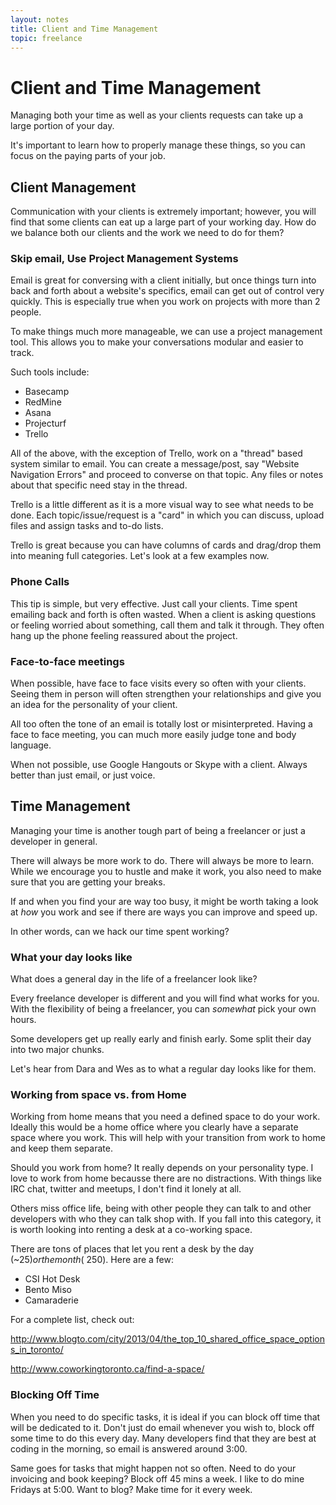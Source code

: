 ```yaml
---
layout: notes
title: Client and Time Management
topic: freelance
---
```


# Client and Time Management
Managing both your time as well as your clients requests can take up a large portion of your day. 

It's important to learn how to properly manage these things, so you can focus on the paying parts of your job.

## Client Management

Communication with your clients is extremely important; however, you will find that some clients can eat up a large part of your working day. How do we balance both our clients and the work we need to do for them?

### Skip email, Use Project Management Systems

Email is great for conversing with a client initially, but once things turn into back and forth about a website's specifics, email can get out of control very quickly. This is especially true when you work on projects with more than 2 people. 

To make things much more manageable, we can use a project management tool. This allows you to make your conversations modular and easier to track.

Such tools include:

* Basecamp
* RedMine
* Asana
* Projecturf
* Trello

All of the above, with the exception of Trello, work on a "thread" based system similar to email. You can create a message/post, say "Website Navigation Errors" and proceed to converse on that topic. Any files or notes about that specific need stay in the thread.

Trello is a little different as it is a more visual way to see what needs to be done. Each topic/issue/request is a "card" in which you can discuss, upload files and assign tasks and to-do lists. 

Trello is great because you can have columns of cards and drag/drop them into meaning full categories. Let's look at a few examples now. 

### Phone Calls
This tip is simple, but very effective. Just call your clients. Time spent emailing back and forth is often wasted. When a client is asking questions or feeling worried about something, call them and talk it through. They often hang up the phone feeling reassured about the project. 

### Face-to-face meetings

When possible, have face to face visits every so often with your clients. Seeing them in person will often strengthen your relationships and give you an idea for the personality of your client.

All too often the tone of an email is totally lost or misinterpreted. Having a face to face meeting, you can much more easily judge tone and body language.

When not possible, use Google Hangouts or Skype with a client. Always better than just email, or just voice. 

## Time Management

Managing your time is another tough part of being a freelancer or just a developer in general.

There will always be more work to do. There will always be more to learn. While we encourage you to hustle and make it work, you also need to make sure that you are getting your breaks. 

If and when you find your are way too busy, it might be worth taking a look at _how_ you work and see if there are ways you can improve and speed up.

In other words, can we hack our time spent working? 

### What your day looks like

What does a general day in the life of a freelancer look like? 

Every freelance developer is different and you will find what works for you. With the flexibility of being a freelancer, you can _somewhat_ pick your own hours.

Some developers get up really early and finish early. Some split their day into two major chunks.

Let's hear from Dara and Wes as to what a regular day looks like for them.

### Working from space vs. from Home
Working from home means that you need a defined space to do your work. Ideally this would be a home office where you clearly have a separate space where you work. This will help with your transition from work to home and keep them separate.

Should you work from home? It really depends on your personality type. I love to work from home becausse there are no distractions. With things like IRC chat, twitter and meetups, I don't find it lonely at all. 

Others miss office life, being with other people they can talk to and other developers with who they can talk shop with. If you fall into this category, it is worth looking into renting a desk at a co-working space.

There are tons of places that let you rent a desk by the day (~$25) or the month (~$250). Here are a few:

- CSI Hot Desk
- Bento Miso
- Camaraderie

For a complete list, check out:

<http://www.blogto.com/city/2013/04/the_top_10_shared_office_space_options_in_toronto/>

<http://www.coworkingtoronto.ca/find-a-space/>

### Blocking Off Time
When you need to do specific tasks, it is ideal if you can block off time that will be dedicated to it. Don't just do email whenever you wish to, block off some time to do this every day. Many developers find that they are best at coding in the morning, so email is answered around 3:00. 

Same goes for tasks that might happen not so often. Need to do your invoicing and book keeping? Block off 45 mins a week. I like to do mine Fridays at 5:00. Want to blog? Make time for it every week.
